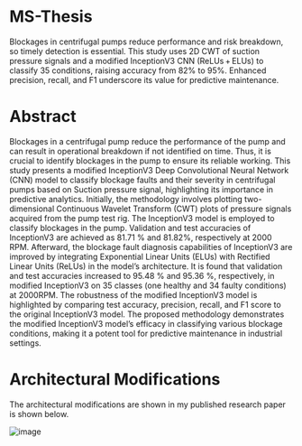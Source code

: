 # MS-Thesis
Blockages in centrifugal pumps reduce performance and risk breakdown, so timely detection is essential. This study uses 2D CWT of suction pressure signals and a modified InceptionV3 CNN (ReLUs + ELUs) to classify 35 conditions, raising accuracy from 82% to 95%. Enhanced precision, recall, and F1 underscore its value for predictive maintenance.

# Abstract
Blockages in a centrifugal pump reduce the performance of the pump and can result in operational breakdown if not identified on time. Thus, it is crucial to identify blockages in the pump to ensure its reliable working. This study presents a modified InceptionV3 Deep Convolutional Neural Network (CNN) model to classify blockage faults and their severity in centrifugal pumps based on Suction pressure signal, highlighting its importance in predictive analytics. Initially, the methodology involves plotting two-dimensional Continuous Wavelet Transform (CWT) plots of pressure signals acquired from the pump test rig. The InceptionV3 model is employed to classify blockages in the pump. Validation and test accuracies of InceptionV3 are achieved as 81.71 % and 81.82%, respectively at 2000 RPM. Afterward, the blockage fault diagnosis capabilities of InceptionV3 are improved by integrating Exponential Linear Units (ELUs) with Rectified Linear Units (ReLUs) in the model’s architecture. It is found that validation and test accuracies increased to 95.48 % and 95.36 %, respectively, in modified InceptionV3 on 35 classes (one healthy and 34 faulty conditions) at 2000RPM. The robustness of the modified InceptionV3 model is highlighted by comparing test accuracy, precision, recall, and F1 score to the original InceptionV3 model. The proposed methodology demonstrates the modified InceptionV3 model’s efficacy in classifying various blockage conditions, making it a potent tool for predictive maintenance in industrial settings.

# Architectural Modifications
The architectural modifications are shown in my published research paper is shown below.

![image](https://github.com/user-attachments/assets/b372e79b-560a-46d9-b77d-1346607859a1)




